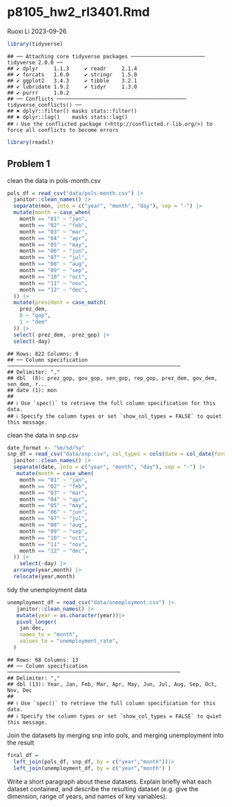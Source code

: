 p8105_hw2_rl3401.Rmd
================
Ruoxi Li
2023-09-26

``` r
library(tidyverse)
```

    ## ── Attaching core tidyverse packages ──────────────────────── tidyverse 2.0.0 ──
    ## ✔ dplyr     1.1.3     ✔ readr     2.1.4
    ## ✔ forcats   1.0.0     ✔ stringr   1.5.0
    ## ✔ ggplot2   3.4.3     ✔ tibble    3.2.1
    ## ✔ lubridate 1.9.2     ✔ tidyr     1.3.0
    ## ✔ purrr     1.0.2     
    ## ── Conflicts ────────────────────────────────────────── tidyverse_conflicts() ──
    ## ✖ dplyr::filter() masks stats::filter()
    ## ✖ dplyr::lag()    masks stats::lag()
    ## ℹ Use the conflicted package (<http://conflicted.r-lib.org/>) to force all conflicts to become errors

``` r
library(readxl)
```

## Problem 1

clean the data in pols-month.csv

``` r
pols_df = read_csv("data/pols-month.csv") |>
  janitor::clean_names() |>
  separate(mon, into = c("year", "month", "day"), sep = "-") |>
  mutate(month = case_when(
    month == "01" ~ "jan",
    month == "02" ~ "feb",
    month == "03" ~ "mar",
    month == "04" ~ "apr",
    month == "05" ~ "may",
    month == "06" ~ "jun",
    month == "07" ~ "jul",
    month == "08" ~ "aug",
    month == "09" ~ "sep",
    month == "10" ~ "oct",
    month == "11" ~ "nov",
    month == "12" ~ "dec",
  )) |>
  mutate(president = case_match(
    prez_dem,
    0 ~ "gop",
    1 ~ "dem"
  )) |>
  select(-prez_dem, -prez_gop) |>
  select(-day)
```

    ## Rows: 822 Columns: 9
    ## ── Column specification ────────────────────────────────────────────────────────
    ## Delimiter: ","
    ## dbl  (8): prez_gop, gov_gop, sen_gop, rep_gop, prez_dem, gov_dem, sen_dem, r...
    ## date (1): mon
    ## 
    ## ℹ Use `spec()` to retrieve the full column specification for this data.
    ## ℹ Specify the column types or set `show_col_types = FALSE` to quiet this message.

clean the data in snp.csv

``` r
date_format <- "%m/%d/%y"
snp_df = read_csv("data/snp.csv", col_types = cols(date = col_date(format = date_format))) |>
  janitor::clean_names() |>
  separate(date, into = c("year", "month", "day"), sep = "-") |>
   mutate(month = case_when(
    month == "01" ~ "jan",
    month == "02" ~ "feb",
    month == "03" ~ "mar",
    month == "04" ~ "apr",
    month == "05" ~ "may",
    month == "06" ~ "jun",
    month == "07" ~ "jul",
    month == "08" ~ "aug",
    month == "09" ~ "sep",
    month == "10" ~ "oct",
    month == "11" ~ "nov",
    month == "12" ~ "dec",
  )) |>
    select(-day) |>
  arrange(year,month) |>
  relocate(year,month)  
```

tidy the unemployment data

``` r
unemployment_df = read_csv("data/unemployment.csv") |>
   janitor::clean_names() |>
   mutate(year = as.character(year))|>
   pivot_longer(
    jan:dec,
    names_to = "month",
    values_to = "unemployment_rate",
  ) 
```

    ## Rows: 68 Columns: 13
    ## ── Column specification ────────────────────────────────────────────────────────
    ## Delimiter: ","
    ## dbl (13): Year, Jan, Feb, Mar, Apr, May, Jun, Jul, Aug, Sep, Oct, Nov, Dec
    ## 
    ## ℹ Use `spec()` to retrieve the full column specification for this data.
    ## ℹ Specify the column types or set `show_col_types = FALSE` to quiet this message.

Join the datasets by merging snp into pols, and merging unemployment
into the result

``` r
final_df = 
  left_join(pols_df, snp_df, by = c("year","month"))|>
  left_join(unemployment_df, by = c("year","month") )
```

Write a short paragraph about these datasets. Explain briefly what each
dataset contained, and describe the resulting dataset (e.g. give the
dimension, range of years, and names of key variables).
